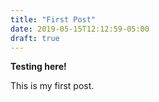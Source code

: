```yaml
---
title: "First Post"
date: 2019-05-15T12:12:59-05:00
draft: true
---
```


**Testing here!**

This is my first post.
